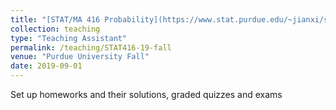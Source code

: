 ```yaml
---
title: "[STAT/MA 416 Probability](https://www.stat.purdue.edu/~jianxi/stat41600/index.html)"
collection: teaching
type: "Teaching Assistant"
permalink: /teaching/STAT416-19-fall
venue: "Purdue University Fall"
date: 2019-09-01
---
```


Set up homeworks and their solutions, graded quizzes and exams
